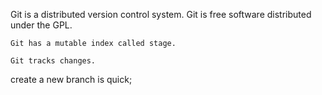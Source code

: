 Git is a distributed version control system.
Git is free software distributed under the GPL.

```plain
Git has a mutable index called stage.
```

```plain
Git tracks changes.
```

create a new branch is quick;